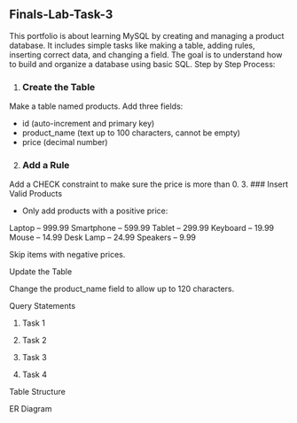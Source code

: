 ## Finals-Lab-Task-3
This portfolio is about learning MySQL by creating and managing a product database. It includes simple tasks like making a table, adding rules, inserting correct data, and changing a field. The goal is to understand how to build and organize a database using basic SQL.
Step by Step Process:
1. ### Create the Table
Make a table named products.
Add three fields:
- id (auto-increment and primary key)
- product_name (text up to 100 characters, cannot be empty)
- price (decimal number)

2. ### Add a Rule
Add a CHECK constraint to make sure the price is more than 0.
3. ### Insert Valid Products
+ Only add products with a positive price:

Laptop – 999.99 
Smartphone – 599.99 
Tablet – 299.99 
Keyboard – 19.99 
Mouse – 14.99 
Desk Lamp – 24.99 
Speakers – 9.99 

Skip items with negative prices.

Update the Table

Change the product_name field to allow up to 120 characters.

Query Statements
1. Task 1

2. Task 2

3. Task 3

4. Task 4

Table Structure

ER Diagram
